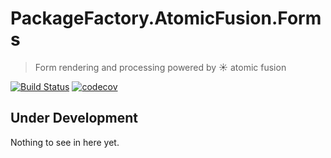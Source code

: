 # PackageFactory.AtomicFusion.Forms

> Form rendering and processing powered by :sunny: atomic fusion

[![Build Status](https://travis-ci.org/PackageFactory/atomic-fusion-forms.svg?branch=master)](https://travis-ci.org/PackageFactory/atomic-fusion-forms)
[![codecov](https://codecov.io/gh/PackageFactory/atomic-fusion-forms/branch/master/graph/badge.svg)](https://codecov.io/gh/PackageFactory/atomic-fusion-forms)

## Under Development

Nothing to see in here yet.

